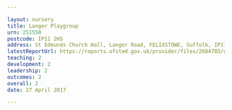 ```yaml
---

layout: nursery
title: Langer Playgroup
urn: 251550
postcode: IP11 2HS
address: St Edmunds Church Hall, Langer Road, FELIXSTOWE, Suffolk, IP11 2HS
latestReportUrl: https://reports.ofsted.gov.uk/provider/files/2684703/urn/251550.pdf
teaching: 2
development: 2
leadership: 2
outcomes: 2
overall: 2
date: 27 April 2017

---
```

